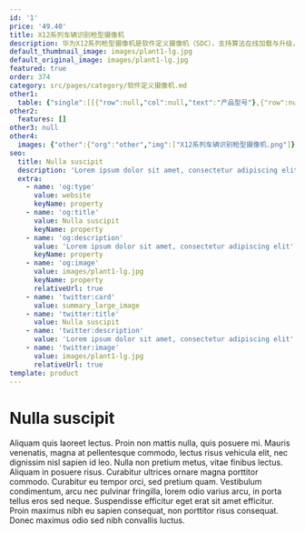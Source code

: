 ```yaml
---
id: '1'
price: '49.40'
title: X12系列车辆识别枪型摄像机
description: 华为X12系列枪型摄像机是软件定义摄像机（SDC），支持算法在线加载与升级，内置NPU神经网络引擎，极大提升深度学习算法性能，具有AI场景自适应、实时识别场景、针对性优化图像等特点；基于深度学习算法，对机动车、非机动车、行人分类和检测，可同时检测50个目标，支持车牌、车型、颜色、主品牌、子品牌、年款等识别，支持新能源车牌、无牌车识别。
default_thumbnail_image: images/plant1-lg.jpg
default_original_image: images/plant1-lg.jpg
featured: true
order: 374
category: src/pages/category/软件定义摄像机.md
other1: 
  table: {"single":[[{"row":null,"col":null,"text":"产品型号"},{"row":null,"col":null,"text":"X1221-V"},{"row":null,"col":null,"text":"X1281-V"}],[{"row":null,"col":null,"text":"图像传感器"},{"row":null,"col":null,"text":"1/1.8\" 200万像素逐行扫描CMOS"},{"row":null,"col":null,"text":"1/1.8\" 800万像素逐行扫描CMOS"}],[{"row":null,"col":null,"text":"最大分辨率"},{"row":null,"col":null,"text":"1920×1080"},{"row":null,"col":null,"text":"3840×2160"}],[{"row":null,"col":null,"text":"低照度"},{"row":null,"col":"2","text":"支持"}],[{"row":null,"col":null,"text":"镜头接口"},{"row":null,"col":"2","text":"CS接口"}],[{"row":null,"col":null,"text":"光圈"},{"row":null,"col":"2","text":"自动光圈 P-Iris光圈"}],[{"row":null,"col":null,"text":"宽动态"},{"row":null,"col":"2","text":"支持"}],[{"row":null,"col":null,"text":"智能分析"},{"row":null,"col":"2","text":"支持"}],[{"row":null,"col":null,"text":"电源"},{"row":null,"col":null,"text":"DC12V，AC24V，PoE+(IEEE 802.3at)"},{"row":null,"col":null,"text":"AC24V，DC12V，PoE(IEEE 802.3at)"}]]}
other2:
  features: []
other3: null
other4:
  images: {"other":{"org":"other","img":["X12系列车辆识别枪型摄像机.png"]}}
seo:
  title: Nulla suscipit
  description: 'Lorem ipsum dolor sit amet, consectetur adipiscing elit'
  extra:
    - name: 'og:type'
      value: website
      keyName: property
    - name: 'og:title'
      value: Nulla suscipit
      keyName: property
    - name: 'og:description'
      value: 'Lorem ipsum dolor sit amet, consectetur adipiscing elit'
      keyName: property
    - name: 'og:image'
      value: images/plant1-lg.jpg
      keyName: property
      relativeUrl: true
    - name: 'twitter:card'
      value: summary_large_image
    - name: 'twitter:title'
      value: Nulla suscipit
    - name: 'twitter:description'
      value: 'Lorem ipsum dolor sit amet, consectetur adipiscing elit'
    - name: 'twitter:image'
      value: images/plant1-lg.jpg
      relativeUrl: true
template: product
---
```


# Nulla suscipit

Aliquam quis laoreet lectus. Proin non mattis nulla, quis posuere mi. Mauris venenatis, magna at pellentesque commodo, lectus risus vehicula elit, nec dignissim nisl sapien id leo. Nulla non pretium metus, vitae finibus lectus. Aliquam in posuere risus. Curabitur ultrices ornare magna porttitor commodo. Curabitur eu tempor orci, sed pretium quam. Vestibulum condimentum, arcu nec pulvinar fringilla, lorem odio varius arcu, in porta tellus eros sed neque. Suspendisse efficitur eget erat sit amet efficitur. Proin maximus nibh eu sapien consequat, non porttitor risus consequat. Donec maximus odio sed nibh convallis luctus.